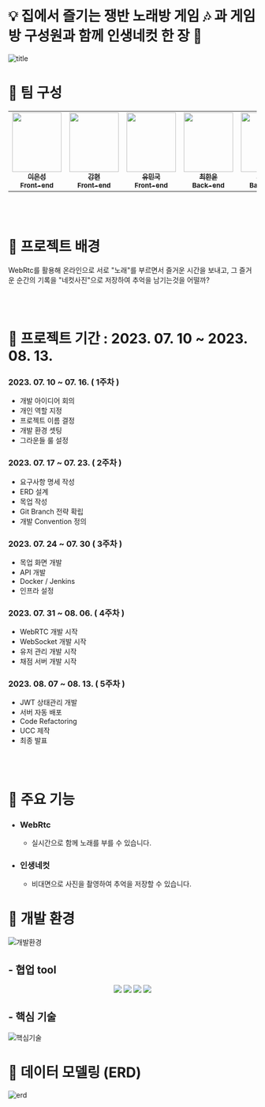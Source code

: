 # 💡 집에서 즐기는 쟁반 노래방 게임 🎶 과 게임방 구성원과 함께 인생네컷 한 장 📸

![title](https://github.com/SeongLI/SeongLI/assets/110223414/8e2f3464-1367-42ea-b984-057c92548330)
</br>

# 👥 팀 구성

<table align="center">
  <tr>
    <td align="center"><a href="https://github.com/SeongLI"><img src="https://avatars.githubusercontent.com/u/110223414?v=4" width="100px;" height="120px;" alt=""/><br /><sub><b>이은성<br>Front-end<br/></b></sub></a></td>
    <td align="center"><a href="https://github.com/hyunnn12"><img src="https://avatars.githubusercontent.com/u/119777617?v=4" width="100px;" height="120px;" alt=""/><br /><sub><b>강현<br> Front-end<br/></b></sub></a></td>
    <td align="center"><a href="https://github.com/acd4548"><img src="https://avatars.githubusercontent.com/u/122504425?v=4" width="100px;" height="120px;" alt=""/><br /><sub><b>유민국<br> Front-end<br/></b></sub></a></td>
    <td align="center"><a href="https://github.com/chlgksdbs"><img src="https://avatars.githubusercontent.com/u/96401350?v=4" width="100px;" height="120px;" alt=""/><br /><sub><b>최한윤<br> Back-end<br/></b></sub></a></td>
    <td align="center"><a href="https://github.com/sixinchnails"><img src="https://avatars.githubusercontent.com/u/36617233?v=4" width="100px;" height="120px;" alt=""/><br /><sub><b>최재용<br> Back-end<br/></b></sub></a></td>
    <td align="center"><a href="https://github.com/HongYouBin"><img src="https://avatars.githubusercontent.com/u/80053293?v=4" width="100px;" height="120px;" alt=""/><br /><sub><b>홍유빈<br> Back-end<br/></b></sub></a></td>
</table>

</br>
</br>

# 💬 프로젝트 배경

WebRtc를 활용해 온라인으로 서로 "노래"를 부르면서 즐거운 시간을 보내고, 그 즐거운 순간의 기록을 "네컷사진"으로 저장하여 추억을 남기는것을 어떨까?
 
</br>
</br>

# 💬 프로젝트 기간 : 2023. 07. 10 ~ 2023. 08. 13.

### 2023. 07. 10 ~ 07. 16. ( 1주차 )
- 개발 아이디어 회의
- 개인 역할 지정
- 프로젝트 이름 결정
- 개발 환경 셋팅
- 그라운들 룰 설정

### 2023. 07. 17 ~ 07. 23. ( 2주차 )
- 요구사항 명세 작성
- ERD 설계
- 목업 작성
- Git Branch 전략 확립
- 개발 Convention 정의

### 2023. 07. 24 ~ 07. 30 ( 3주차 )
- 목업 화면 개발
- API 개발
- Docker / Jenkins 
- 인프라 설정

### 2023. 07. 31 ~ 08. 06. ( 4주차 )
- WebRTC 개발 시작
- WebSocket 개발 시작
- 유저 관리 개발 시작
- 채점 서버 개발 시작

### 2023. 08. 07 ~ 08. 13. ( 5주차 )
- JWT 상태관리 개발
- 서버 자동 배포
- Code Refactoring
- UCC 제작
- 최종 발표

</br>
</br>

# 💬 주요 기능

- ### **WebRtc**

  - 실시간으로 함께 노래를 부를 수 있습니다.

- ### **인생네컷**

  - 비대면으로 사진을 촬영하여 추억을 저장할 수 있습니다.


# 💬 개발 환경
![개발환경](https://github.com/SeongLI/SeongLI/assets/110223414/1af732c8-74b5-41a9-84e6-a02528caf358)

## - 협업 tool
<p align="center">
<img src="https://img.shields.io/badge/figma-F24E1E?style=for-the-badge&logo=figma&logoColor=white">
<img src="https://img.shields.io/badge/jira-0052CC?style=for-the-badge&logo=jira&logoColor=white">
<img src="https://img.shields.io/badge/notion-000000?style=for-the-badge&logo=notion&logoColor=white">
<img src="https://img.shields.io/badge/gitlab-FC6D26?style=for-the-badge&logo=gitlab&logoColor=white">

## - 핵심 기술
![핵심기술](https://github.com/SeongLI/SeongLI/assets/110223414/f15aa243-2f8e-4302-9b1a-5afc257a0291)

# 💬 데이터 모델링 (ERD)

![erd](https://github.com/SeongLI/SeongLI/assets/110223414/89815772-f1c8-4e28-b6b7-89de1476078c)
</br>
</br>


<!-- # 💬 서비스 화면

</br>
</br>

## **인트로**

![intro]()

## **회원가입 및 로그인**

![signupsignin]()
</br>
</br>

## **마이페이지**

![mypage]()
</br>
</br>

## **게임페이지**

![gamepage]()
</br>
</br>

## **친구추가**

![addfriend]()
</br>
</br>

## **친구초대**

![invitefriend]()
</br>
</br>

## **사진촬영**

![shot]()
</br>
</br> -->
